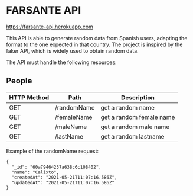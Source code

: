 # FARSANTE API

https://farsante-api.herokuapp.com

This API is able to generate random data from Spanish users, adapting the format to the one expected in that country.
The project is inspired by the faker API, which is widely used to obtain random data.

The API must handle the following resources:

## People

| HTTP Method |     Path     |        Description        |
| ----------- | ------------ | ------------------------- |
| GET         | /randomName  | get a random name         |
| GET         | /femaleName  | get a random female name  |
| GET         | /maleName    | get a random male name    |
| GET         | /lastName    | get a random lastname     |


Example of the randomName request:

```
{
  "_id": "60a79464237a638c6c108402",
  "name": "Calixto",
  "createdAt": "2021-05-21T11:07:16.586Z",
  "updatedAt": "2021-05-21T11:07:16.586Z"
}
